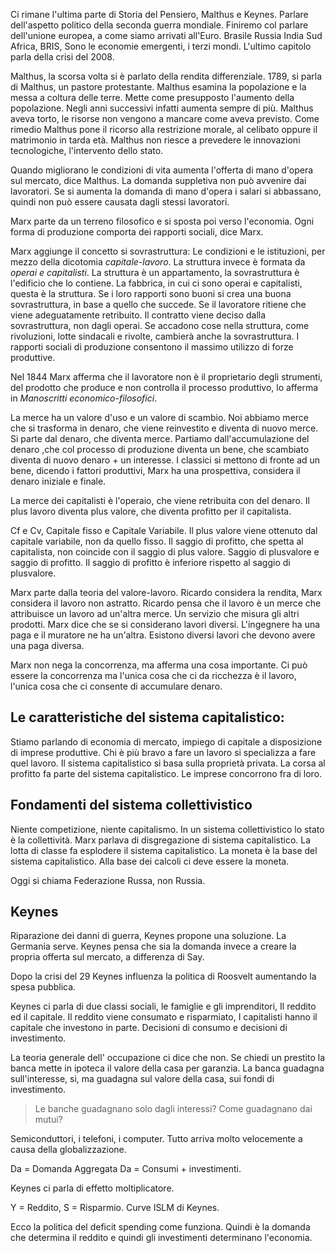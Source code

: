 Ci rimane l'ultima parte di Storia del Pensiero, Malthus e Keynes. Parlare dell'aspetto politico della seconda guerra mondiale. Finiremo col parlare dell'unione europea, a come siamo arrivati all'Euro. Brasile Russia India Sud Africa, BRIS, Sono le economie emergenti, i terzi mondi. L'ultimo capitolo parla della crisi del 2008. 

Malthus, la scorsa volta si è parlato della rendita differenziale. 1789, si parla di Malthus, un pastore protestante. Malthus esamina la popolazione e la messa a coltura delle terre. Mette come presupposto l'aumento della popolazione. Negli anni successivi infatti aumenta sempre di più. Malthus aveva torto, le risorse non vengono a mancare come aveva previsto. Come rimedio Malthus pone il ricorso alla restrizione morale, al celibato oppure il matrimonio in tarda età. Malthus non riesce a prevedere le innovazioni tecnologiche, l'intervento dello stato.

Quando migliorano le condizioni di vita aumenta l'offerta di mano d'opera sul mercato, dice Malthus. La domanda suppletiva non può avvenire dai lavoratori. Se si aumenta la domanda di mano d'opera i salari si abbassano, quindi non può essere causata dagli stessi lavoratori. 

Marx parte da un terreno filosofico e si sposta poi verso l'economia. Ogni forma di produzione comporta dei rapporti sociali, dice Marx. 

Marx aggiunge il concetto si sovrastruttura: Le condizioni e le istituzioni, per mezzo della dicotomia *capitale-lavoro*. La struttura invece è formata da *operai e capitalisti*. La struttura è un appartamento, la sovrastruttura è l'edificio che lo contiene. La fabbrica, in cui ci sono operai e capitalisti, questa è la struttura. Se i loro rapporti sono buoni si crea una buona sovrastruttura, in base a quello che succede. Se il lavoratore ritiene che viene adeguatamente retribuito. Il contratto viene deciso dalla sovrastruttura, non dagli operai. Se accadono cose nella struttura, come rivoluzioni, lotte sindacali e rivolte, cambierà anche la sovrastruttura. I rapporti sociali di produzione consentono il massimo utilizzo di forze produttive.

Nel 1844 Marx afferma che il lavoratore non è il proprietario degli strumenti, del prodotto che produce e non controlla il processo produttivo, lo afferma in *Manoscritti economico-filosofici*. 

La merce ha un valore d'uso e un valore di scambio. Noi abbiamo merce che si trasforma in denaro, che viene reinvestito e diventa di nuovo merce. Si parte dal denaro, che diventa merce. Partiamo dall'accumulazione del denaro ,che col processo di produzione diventa un bene, che scambiato diventa di nuovo denaro + un interesse. I classici si mettono di fronte ad un bene, dicendo i fattori produttivi, Marx ha una prospettiva, considera il denaro iniziale e finale. 

La merce dei capitalisti è l'operaio, che viene retribuita con del denaro. Il plus lavoro diventa plus valore, che diventa profitto per il capitalista. 

Cf e Cv, Capitale fisso e Capitale Variabile. Il plus valore viene ottenuto dal  capitale variabile, non da quello fisso. Il saggio di profitto, che spetta al capitalista, non coincide con il saggio di plus valore. Saggio di plusvalore e saggio di profitto. Il saggio di profitto è inferiore rispetto al saggio di plusvalore. 

Marx parte dalla teoria del valore-lavoro. Ricardo considera la rendita, Marx considera il lavoro non astratto. Ricardo pensa che il lavoro è un merce che attribuisce un lavoro ad un'altra merce. Un servizio che misura gli altri prodotti. Marx dice che se si considerano lavori diversi. L'ingegnere ha una paga e il muratore ne ha un'altra. Esistono diversi lavori che devono avere una paga diversa. 

Marx non nega la concorrenza, ma afferma una cosa importante. Ci può essere la concorrenza ma l'unica cosa che ci da ricchezza è il lavoro, l'unica cosa che ci consente di accumulare denaro. 

## Le caratteristiche del sistema capitalistico:

Stiamo parlando di economia di mercato, impiego di capitale a disposizione di imprese produttive. Chi è più bravo a fare un lavoro si specializza a fare quel lavoro. Il sistema capitalistico si basa sulla proprietà privata. La corsa al profitto fa parte del sistema capitalistico. Le imprese concorrono fra di loro. 

## Fondamenti del sistema collettivistico

Niente competizione, niente capitalismo. In un sistema collettivistico lo stato è la collettività. Marx parlava di disgregazione di sistema capitalistico. La lotta di classe fa esplodere il sistema capitalistico. La moneta è la base del sistema capitalistico. Alla base dei calcoli ci deve essere la moneta. 

Oggi si chiama Federazione Russa, non Russia. 

## Keynes

Riparazione dei danni di guerra, Keynes propone una soluzione. La Germania serve. Keynes pensa che sia la domanda invece a creare la propria offerta sul mercato, a differenza di Say. 

Dopo la crisi del 29 Keynes influenza la politica di Roosvelt aumentando la spesa pubblica.

Keynes ci parla di due classi sociali, le famiglie e gli imprenditori, Il reddito ed il capitale. Il reddito viene consumato e risparmiato, I capitalisti hanno il capitale che investono in parte. Decisioni di consumo e decisioni di investimento.

La teoria generale dell' occupazione ci dice che non. Se chiedi un prestito la banca mette in ipoteca il valore della casa per garanzia. La banca guadagna sull'interesse, si, ma guadagna sul valore della casa, sui fondi di investimento. 

> Le banche guadagnano solo dagli interessi? Come guadagnano dai mutui?

Semiconduttori, i telefoni, i computer. Tutto arriva molto velocemente a causa della globalizzazione.

Da = Domanda Aggregata
Da = Consumi + investimenti.

Keynes ci parla di effetto moltiplicatore. 

Y = Reddito, 
S = Risparmio. 
Curve ISLM di  Keynes.

Ecco la politica del deficit spending come funziona. Quindi è la domanda che determina il reddito e quindi gli investimenti determinano l'economia. 

